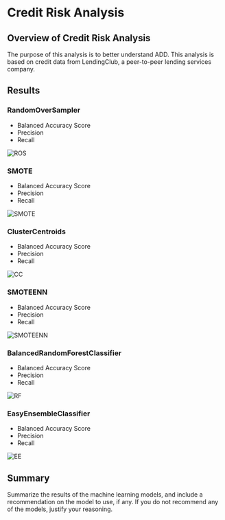 # Credit Risk Analysis

## Overview of Credit Risk Analysis
The purpose of this analysis is to better understand ADD.  This analysis is based on credit data from LendingClub, a peer-to-peer lending services company. 

## Results

### RandomOverSampler
* Balanced Accuracy Score
* Precision
* Recall

![ROS]()


### SMOTE
* Balanced Accuracy Score
* Precision
* Recall

![SMOTE]()


### ClusterCentroids
* Balanced Accuracy Score
* Precision
* Recall

![CC]()


### SMOTEENN
* Balanced Accuracy Score
* Precision
* Recall

![SMOTEENN]()


### BalancedRandomForestClassifier
* Balanced Accuracy Score
* Precision
* Recall

![RF]()


### EasyEnsembleClassifier
* Balanced Accuracy Score
* Precision
* Recall

![EE]()


## Summary
Summarize the results of the machine learning models, and include a recommendation on the model to use, if any. If you do not recommend any of the models, justify your reasoning.

